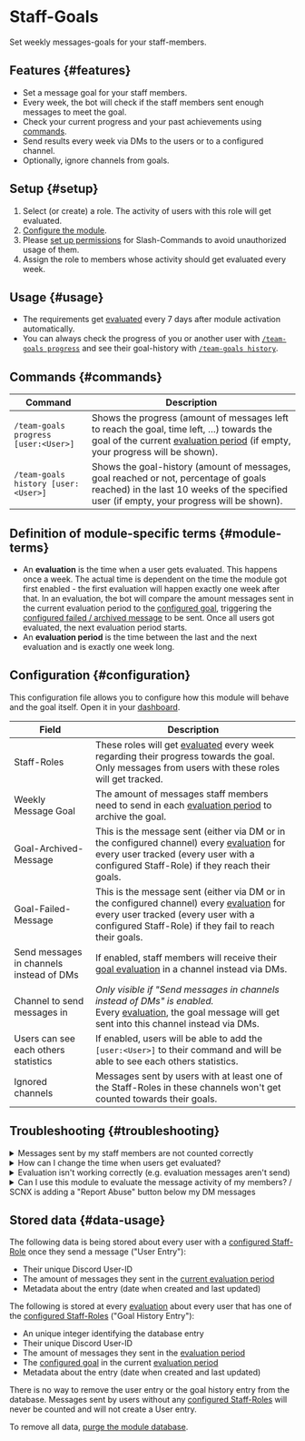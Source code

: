 # Staff-Goals

Set weekly messages-goals for your staff-members.

<ModuleOverview moduleName="team-goals" />

## Features {#features}

* Set a message goal for your staff members.
* Every week, the bot will check if the staff members sent enough messages to meet the goal.
* Check your current progress and your past achievements using [commands](#commands).
* Send results every week via DMs to the users or to a configured channel.
* Optionally, ignore channels from goals.

## Setup {#setup}

1. Select (or create) a role. The activity of users with this role will get evaluated.
2. [Configure the module](#configuration).
3. Please [set up permissions](/docs/custom-bot/slash-commands) for Slash-Commands to avoid unauthorized usage of them.
4. Assign the role to members whose activity should get evaluated every week.

## Usage {#usage}

* The requirements get [evaluated](#module-terms) every 7 days after module activation automatically.
* You can always check the progress of you or another user with [`/team-goals progress`](#commands) and see their
  goal-history
  with [`/team-goals history`](#commands).

## Commands {#commands}

<SlashCommandExplanation />

| Command                              | Description                                                                                                                                                                              |
|--------------------------------------|------------------------------------------------------------------------------------------------------------------------------------------------------------------------------------------|
| `/team-goals progress [user:<User>]` | Shows the progress (amount of messages left to reach the goal, time left, …) towards the goal of the current [evaluation period](#module-terms) (if empty, your progress will be shown). |
| `/team-goals history [user:<User>]`  | Shows the goal-history (amount of messages, goal reached or not, percentage of goals reached) in the last 10 weeks of the specified user (if empty, your progress will be shown).        |

## Definition of module-specific terms {#module-terms}

* An **evaluation** is the time when a user gets evaluated. This happens once a week. The actual time is dependent on
  the time the module got first enabled - the first evaluation will happen exactly one week after that. In an
  evaluation, the bot will compare the amount messages sent in the current evaluation period to
  the [configured goal](#configuration), triggering the [configured failed / archived message](#configuration) to be
  sent. Once all users got evaluated, the next evaluation period starts.
* An **evaluation period** is the time between the last and the next evaluation and is exactly one week long.

## Configuration {#configuration}

This configuration file allows you to configure how this module will behave and the goal itself.
Open it in
your [dashboard](https://scnx.app/glink?page=bot/configuration?query=goal&file=team-goals%7Cconfig).

| Field                                    | Description                                                                                                                                                                                                 |
|------------------------------------------|-------------------------------------------------------------------------------------------------------------------------------------------------------------------------------------------------------------|
| Staff-Roles                              | These roles will get [evaluated](#module-terms) every week regarding their progress towards the goal. Only messages from users with these roles will get tracked.                                           |
| Weekly Message Goal                      | The amount of messages staff members need to send in each [evaluation period](#module-terms) to archive the goal.                                                                                           |
| Goal-Archived-Message                    | This is the message sent (either via DM or in the configured channel) every [evaluation](#module-terms) for every user tracked (every user with a configured Staff-Role) if they reach their goals.         |
| Goal-Failed-Message                      | This is the message sent (either via DM or in the configured channel) every [evaluation](#module-terms) for every user tracked (every user with a configured Staff-Role) if they fail to reach their goals. |
| Send messages in channels instead of DMs | If enabled, staff members will receive their [goal evaluation](#module-terms) in a channel instead via DMs.                                                                                                 |
| Channel to send messages in              | *Only visible if "Send messages in channels instead of DMs" is enabled.*<br/>Every [evaluation](#module-terms), the goal message will get sent into this channel instead via DMs.                           |
| Users can see each others statistics     | If enabled, users will be able to add the `[user:<User>]` to their command and will be able to see each others statistics.                                                                                  |
| Ignored channels                         | Messages sent by users with at least one of the Staff-Roles in these channels won't get counted towards their goals.                                                                                        |

## Troubleshooting {#troubleshooting}

<details>
  <summary>Messages sent by my staff members are not counted correctly</summary>

  Please make sure that
  <ul>
    <li>the bot has access to every channel that messages from staff members should be counted in and that the channel is not in the <a href="#configuration">blacklist</a>.</li>
    <li>the user has at least one of the <a href="#configuration">Configured Staff-Roles</a>. Only message sent while they have the rolle will get counted - messages sent before the user had the role are never counted.</li>
  </ul>
</details>

<details>
  <summary>How can I change the time when users get evaluated?</summary>

  There's no easy way to do this. The evaluation time is based on the exact time you first enabled the module (evaluation will always happen every week that day at that time). If you <i>really</i> need 
another evaluation time, you could disable the module, <a href="/docs/custom-bot/additional-features#reset-module-database">purge the module database</a> and wait until the exact time when you want 
  evaluations to happen and enable the module then.
</details>

<details>
  <summary>Evaluation isn't working correctly (e.g. evaluation messages aren't send)</summary>

  Please make sure that
   <ul>
    <li>the bot has the permissions to send message into the <a href="#configuration">configured channel</a>, if enabled.</li>
    <li>your staff members have at least one of the <a href="#configuration">configured staff-roles</a>.</li>
    <li>that the <a href="#configuration">configured messages</a> are not incorrect.</li>
  </ul>
  Even if no evaluation messages get sent, you can always view the goal history using the <a href="#commands"><code>/team-goals history</code></a> slash command.
</details>

<details>
  <summary>Can I use this module to evaluate the message activity of my members? / SCNX is adding a "Report Abuse" button below my DM messages</summary>

  Such usage would violate our <a href="https://sc-net.work/scnx-tos">Terms of Service</a> as you are using our software to spam your users. You may only use this module
  to evaluate activity of your staff members and only with their consent.
  If you are using the DM feature of this module, SCNX might automatically add a "Report abuse" button below your message if you are messaging an unusually high amount of 
  members of your server. You can learn more about this behavior on <a href="https://sc-net.work/report-mass-dm">sc-net.work/report-mass-dm</a> (this is also the URL linked in the button).
  Most of our users never fit this category, and you usually do not need to worry about this if you are using this module as intended.
</details>

## Stored data {#data-usage}

The following data is being stored about every user with a [configured Staff-Role](#configuration) once they send a
message ("User Entry"):

* Their unique Discord User-ID
* The amount of messages they sent in the [current evaluation period](#module-terms)
* Metadata about the entry (date when created and last updated)

The following is stored at every [evaluation](#module-terms) about every user that has one of
the [configured Staff-Roles](#configuration) ("Goal History Entry"):

* An unique integer identifying the database entry
* Their unique Discord User-ID
* The amount of messages they sent in the [evaluation period](#module-terms)
* The [configured goal](#configuration) in the current [evaluation period](#module-terms)
* Metadata about the entry (date when created and last updated)

There is no way to remove the user entry or the goal history entry from the database. Messages sent by users without
any [configured Staff-Roles](#configuration) will never be counted and will not create a User entry.

To remove all data, [purge the module database](/docs/custom-bot/additional-features#reset-module-database). 